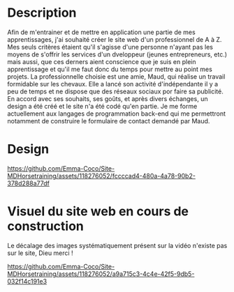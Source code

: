 # Description

Afin de m'entrainer et de mettre en application une partie de mes apprentissages, j'ai souhaité créer le site web d'un professionnel de A à Z. Mes seuls critères étaient qu'il s'agisse d'une personne n'ayant pas les moyens de s'offrir les services d'un dveloppeur (jeunes entrepreneurs, etc.) mais aussi, que ces derners aient conscience que je suis en plein apprentissage et qu'il me faut donc du temps pour mettre au point mes projets. La professionnelle choisie est une amie, Maud, qui réalise un travail formidable sur les chevaux. Elle a lancé son activité d'indépendante il y a peu de temps et ne dispose que des réseaux sociaux por faire sa publicité. En accord avec ses souhaits, ses goûts, et après divers échanges, un design a été créé et le site n'a été codé qu'en partie. Je me forme actuellement aux langages de programmation back-end qui me permettront notamment de construire le formulaire de contact demandé par Maud.


# Design

https://github.com/Emma-Coco/Site-MDHorsetraining/assets/118276052/fccccad4-480a-4a78-90b2-378d288a77df


# Visuel du site web en cours de construction

Le décalage des images systématiquement présent sur la vidéo n'existe pas sur le site, Dieu merci !

https://github.com/Emma-Coco/Site-MDHorsetraining/assets/118276052/a9a715c3-4c4e-42f5-9db5-032f14c191e3

